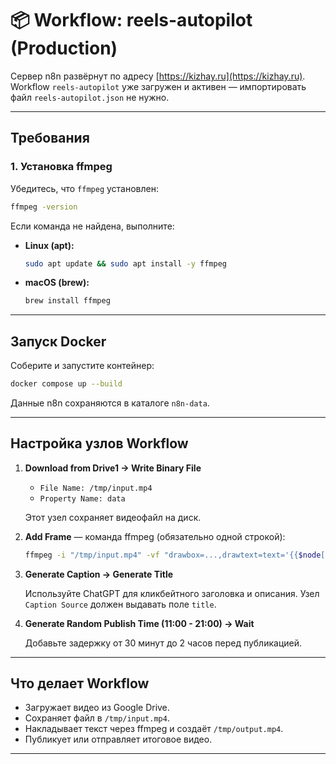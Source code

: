 # 📦 Workflow: reels-autopilot (Production)

Сервер n8n развёрнут по адресу [https://kizhay.ru](https://kizhay.ru).
Workflow `reels-autopilot` уже загружен и активен — импортировать файл `reels-autopilot.json` не нужно.

---

## Требования

### 1. Установка ffmpeg

Убедитесь, что `ffmpeg` установлен:

```bash
ffmpeg -version
```

Если команда не найдена, выполните:

- **Linux (apt):**

  ```bash
  sudo apt update && sudo apt install -y ffmpeg
  ```

- **macOS (brew):**

  ```bash
  brew install ffmpeg
  ```

---

## Запуск Docker

Соберите и запустите контейнер:

```bash
docker compose up --build
```

Данные n8n сохраняются в каталоге `n8n-data`.

---

## Настройка узлов Workflow

1. **Download from Drive1 → Write Binary File**

   - `File Name: /tmp/input.mp4`
   - `Property Name: data`

   Этот узел сохраняет видеофайл на диск.

2. **Add Frame** — команда ffmpeg (обязательно одной строкой):

   ```bash
   ffmpeg -i "/tmp/input.mp4" -vf "drawbox=...,drawtext=text='{{$node[\"Caption Source\"].json[\"title\"]}}'" -y "/tmp/output.mp4"
   ```

3. **Generate Caption → Generate Title**

   Используйте ChatGPT для кликбейтного заголовка и описания. Узел `Caption Source` должен выдавать поле `title`.

4. **Generate Random Publish Time (11:00 - 21:00) → Wait**

   Добавьте задержку от 30 минут до 2 часов перед публикацией.

---

## Что делает Workflow

- Загружает видео из Google Drive.
- Сохраняет файл в `/tmp/input.mp4`.
- Накладывает текст через ffmpeg и создаёт `/tmp/output.mp4`.
- Публикует или отправляет итоговое видео.

---

